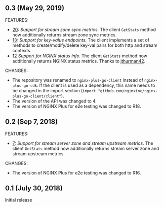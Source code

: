 ## 0.3 (May 29, 2019)
FEATURES:
* [20](https://github.com/nginxinc/nginx-plus-go-client/pull/20): *Support for stream zone sync metrics*. The client `GetStats` method now additionally returns stream zone sync metrics. 
* [13](https://github.com/nginxinc/nginx-plus-go-client/pull/13): *Support for key-value endpoints*. The client implements a set of methods to create/modify/delete key-val pairs for both http and stream contexts.
* [12](https://github.com/nginxinc/nginx-plus-go-client/pull/12) *Support for NGINX status info*. The client `GetStats` method now additionally returns NGINX status metrics. Thanks to [jthurman42](https://github.com/jthurman42).

CHANGES:
* The repository was renamed to `nginx-plus-go-client` instead of `nginx-plus-go-sdk`. If the client is used as a dependency, this name needs to be changed in the import section (`import "github.com/nginxinc/nginx-plus-go-client/client"`).
* The version of the API was changed to 4.
* The version of NGINX Plus for e2e testing was changed to R18.

## 0.2 (Sep 7, 2018)

FEATURES:
* [7](https://github.com/nginxinc/nginx-plus-go-sdk/pull/7): *Support for stream server zone and stream upstream metrics*. The client `GetStats` method now additionally returns stream server zone and stream upstream metrics.

CHANGES:
* The version of NGINX Plus for e2e testing was changed to R16.

## 0.1 (July 30, 2018)
Initial release
